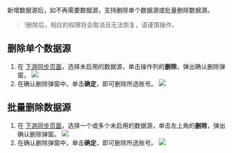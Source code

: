 新增数据源后，如不再需要数据源，支持删除单个数据源或批量删除数据源。
>!删除后，相应的权限将会取消且无法恢复，请谨慎操作。


## 删除单个数据源
1. 在 [下游同步页面](https://console.cloud.tencent.com/eiam/sync-center/downstream)，选择未启用的数据源，单击操作列的**删除**，弹出确认删除弹窗。
![](https://qcloudimg.tencent-cloud.cn/raw/398040947bc2d062b3b11f2c8911cc84.png)
2. 在确认删除弹窗中，单击**确定**，即可删除所选账号。
![](https://qcloudimg.tencent-cloud.cn/raw/8f4b30b9888940d7880e63edbffd6a08.png)

## 批量删除数据源
1. 在 [下游同步页面](https://console.cloud.tencent.com/eiam/sync-center/downstream)，选择一个或多个未启用的数据源，单击左上角的**删除**，弹出确认删除弹窗。
![](https://qcloudimg.tencent-cloud.cn/raw/99e9a61ffa069970009b3d1efadf5b1c.png)
2. 在确认删除弹窗中，单击**确定**，即可删除所选账号。
![](https://qcloudimg.tencent-cloud.cn/raw/8f535bc16355380e015321ecb3999305.png)
